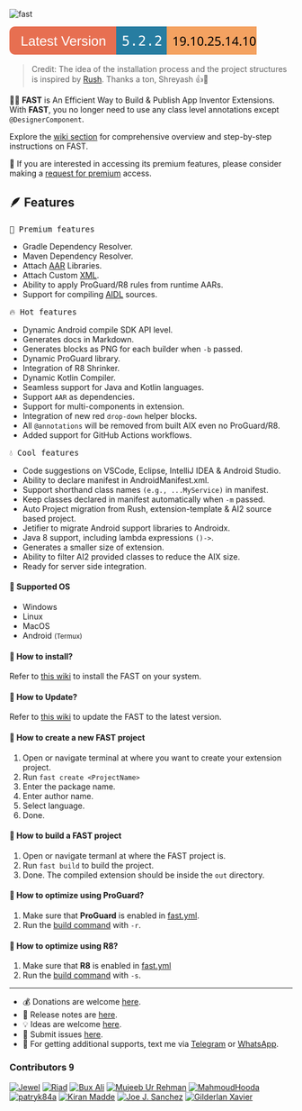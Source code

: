 ![fast](https://github.com/user-attachments/assets/1af854f5-fdb8-493a-8f07-be58ed8c2af3)

<img src="https://raw.githubusercontent.com/jewelshkjony/fast-cli/refs/heads/main/schema/version.svg" alt="Version Badge"/>

> Credit: The idea of the installation process and the project structures is inspired by [Rush](https://github.com/shreyashsaitwal/rush-cli/tree/main). Thanks a ton, Shreyash 👍🎁

🏃‍♂️ **FAST** is An Efficient Way to Build & Publish App Inventor Extensions.\
With **FAST**, you no longer need to use any class level annotations except `@DesignerComponent`.

Explore the [wiki section](https://github.com/jewelshkjony/fast-cli/wiki) for comprehensive overview and step-by-step instructions on FAST.

🏅 If you are interested in accessing its premium features, please consider making a [request for premium](https://buymeacoffee.com/jewelshkjony/e/412700) access.

## 🪶 Features
<kbd>🥇 Premium features</kbd>
- Gradle Dependency Resolver.
- Maven Dependency Resolver.
- Attach [AAR](https://github.com/mit-cml/appinventor-sources/pull/3555) Libraries.
- Attach Custom [XML](https://github.com/mit-cml/appinventor-sources/pull/3292).
- Ability to apply ProGuard/R8 rules from runtime AARs.
- Support for compiling [AIDL](https://developer.android.com/develop/background-work/services/aidl) sources.

<kbd>🔥 Hot features</kbd>
- Dynamic Android compile SDK API level.
- Generates docs in Markdown.
- Generates blocks as PNG for each builder when `-b` passed.
- Dynamic ProGuard library.
- Integration of R8 Shrinker.
- Dynamic Kotlin Compiler.
- Seamless support for Java and Kotlin languages.
- Support `AAR` as dependencies.
- Support for multi-components in extension.
- Integration of new red <small><kbd>drop-down</kbd></small> helper blocks.
- All `@annotations` will be removed from built AIX even no ProGuard/R8.
- Added support for GitHub Actions workflows.

<kbd>💧 Cool features</kbd>
- Code suggestions on VSCode, Eclipse, IntelliJ IDEA & Android Studio.
- Ability to declare manifest in AndroidManifest.xml.
- Support shorthand class names `(e.g., ...MyService)` in manifest.
- Keep classes declared in manifest automatically when `-m` passed.
- Auto Project migration from Rush, extension-template & AI2 source based project.
- Jetifier to migrate Android support libraries to Androidx.
- Java 8 support, including lambda expressions `()->`.
- Generates a smaller size of extension.
- Ability to filter AI2 provided classes to reduce the AIX size.
- Ready for server side integration.

#### 🤝 Supported OS
- Windows
- Linux
- MacOS
- Android <small>(Termux)</small>

#### 🤔 How to install?
Refer to [this wiki](https://github.com/jewelshkjony/fast-cli/wiki/Installation) to  install the FAST on your system.

#### 🤔 How to Update?
Refer to [this wiki](https://github.com/jewelshkjony/fast-cli/wiki/Upgradation) to update the FAST to the latest version.

#### 🤔 How to create a new FAST project
1. Open or navigate terminal at where you want to create your extension project.
2. Run `fast create <ProjectName>`
3. Enter the package name.
4. Enter author name.
5. Select language.
6. Done.

#### 🤔 How to build a FAST project
1. Open or navigate termanl at where the FAST project is.
2. Run `fast build` to build the project.
3. Done. The compiled extension should be inside the `out` directory.

#### 🤔 How to optimize using ProGuard?
1. Make sure that **ProGuard** is enabled in [fast.yml](https://github.com/jewelshkjony/fast-cli/wiki/Config%E2%80%90File%E2%80%90(fast.yml)).
2. Run the [build command](https://github.com/jewelshkjony/fast-cli/wiki/Build%E2%80%90Command) with `-r`.

#### 🤔 How to optimize using R8?
1. Make sure that **R8** is enabled in [fast.yml](https://github.com/jewelshkjony/fast-cli/wiki/Config%E2%80%90File%E2%80%90(fast.yml))
2. Run the [build command](https://github.com/jewelshkjony/fast-cli/wiki/Build%E2%80%90Command) with `-s`.
* **

* 💰 Donations are welcome [here](https://buymeacoffee.com/jewelshkjony).
* 📝 Release notes are [here](https://github.com/jewelshkjony/fast-cli/blob/main/ReleaseNotes.md).
* 💡 Ideas are welcome [here](https://github.com/jewelshkjony/fast-cli/discussions).
* 🐛 Submit issues [here](https://github.com/jewelshkjony/fast-cli/issues).
* 🤝 For getting additional supports, text me via [Telegram](https://t.me/jewelshkjony) or [WhatsApp](https://wa.me/8801775668913).

### Contributors <kbd>9</kbd>
<a href="https://github.com/jewelshkjony/fast-cli/blob/main/CONTRIBUTORS.md#1--jewel-owner" target="_blank"><img src="https://github.com/jewelshkjony.png" alt="Jewel" width="40" height="40"/></a> <a href="https://github.com/jewelshkjony/fast-cli/blob/main/CONTRIBUTORS.md#2--riaddeveloper-contributor" target="_blank"><img src="https://github.com/RiadDeveloper.png" alt="Riad" width="40" height="40"/></a> <a href="https://github.com/jewelshkjony/fast-cli/blob/main/CONTRIBUTORS.md#3--bux-ali-contributor" target="_blank"><img src="https://github.com/buxipro.png" alt="Bux Ali" width="40" height="40"/></a> <a href="https://github.com/jewelshkjony/fast-cli/blob/main/CONTRIBUTORS.md#4--mujeeb-ur-rehman-contributor" target="_blank"><img src="https://github.com/lilmujeeb.png" alt="Mujeeb Ur Rehman" width="40" height="40"/></a> <a href="https://github.com/jewelshkjony/fast-cli/blob/main/CONTRIBUTORS.md#5--aemo-developer-contributor" target="_blank"><img src="https://github.com/MahmoudHooda2019.png" alt="MahmoudHooda" width="40" height="40"/></a> <a href="https://github.com/jewelshkjony/fast-cli/blob/main/CONTRIBUTORS.md#6--patryk-fraczek-contributor" target="_blank"><img src="https://github.com/patryk84a.png" alt="patryk84a" width="40" height="40"/></a> <a href="https://github.com/jewelshkjony/fast-cli/blob/main/CONTRIBUTORS.md#7--the-k-studio-contributor" target="_blank"><img src="https://github.com/TheKStudio25.png" alt="
Kiran Madde" width="40" height="40"/></a> <a href="https://github.com/jewelshkjony/fast-cli/blob/main/CONTRIBUTORS.md#8--joe-j-sanchez-contributor" target="_blank"><img src="https://github.com/Joejsanz.png" alt="Joe J. Sanchez" width="40" height="40"/></a> <a href="https://github.com/jewelshkjony/fast-cli/blob/main/CONTRIBUTORS.md#9--gilderlan-xavier-contributor" target="_blank"><img src="https://github.com/GXDEVS.png" alt="Gilderlan Xavier" width="40" height="40"/></a>

